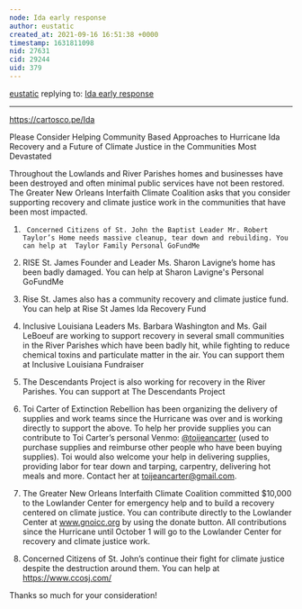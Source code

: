 ```yaml
---
node: Ida early response
author: eustatic
created_at: 2021-09-16 16:51:38 +0000
timestamp: 1631811098
nid: 27631
cid: 29244
uid: 379
---
```




[eustatic](../profile/eustatic) replying to: [Ida early response](../notes/eustatic/08-29-2021/ida-early-response)

----
https://cartosco.pe/Ida

Please Consider Helping Community Based Approaches to Hurricane Ida Recovery and a Future of Climate Justice in the Communities Most Devastated

Throughout the Lowlands and River Parishes homes and businesses have been destroyed and often minimal public services have not been restored. The Greater New Orleans Interfaith Climate Coalition asks that you consider supporting recovery and climate justice work in the communities that have been most impacted.

1.      Concerned Citizens of St. John the Baptist Leader Mr. Robert Taylor’s Home needs massive cleanup, tear down and rebuilding. You can help at  Taylor Family Personal GoFundMe

2.    RISE St. James Founder and Leader Ms. Sharon Lavigne’s home has been badly damaged. You can help at Sharon Lavigne's Personal GoFundMe

3.    Rise St. James also has a community recovery and climate justice fund. You can help at Rise St James Ida Recovery Fund

4.    Inclusive Louisiana Leaders Ms. Barbara Washington and Ms. Gail LeBoeuf are working to support recovery in several small communities in the River Parishes which have been badly hit, while fighting to reduce chemical toxins and particulate matter in the air. You can support them at Inclusive Louisiana Fundraiser

5.    The Descendants Project is also working for recovery in the River Parishes. You can support at The Descendants Project

6.    Toi Carter of Extinction Rebellion has been organizing the delivery of supplies and work teams since the Hurricane was over and is working directly to support the above. To help her provide supplies you can contribute to Toi Carter’s personal Venmo: [@toijeancarter](/profile/toijeancarter) (used to purchase supplies and reimburse other people who have been buying supplies). Toi would also welcome your help in delivering supplies, providing labor for tear down and tarping, carpentry, delivering hot meals and more. Contact her at toijeancarter@gmail.com.

7.    The Greater New Orleans Interfaith Climate Coalition committed $10,000 to the Lowlander Center for emergency help and to build a recovery centered on climate justice. You can contribute directly to the Lowlander Center at www.gnoicc.org by using the donate button. All contributions since the Hurricane until October 1 will go to the Lowlander Center for recovery and climate justice work.

8.    Concerned Citizens of St. John’s continue their fight for climate justice despite the destruction around them. You can help at https://www.ccosj.com/

Thanks so much for your consideration!